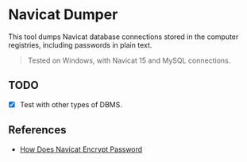 # Navicat Dumper

This tool dumps Navicat database connections stored in the computer registries, including passwords in plain text.

> Tested on Windows, with Navicat 15 and MySQL connections.

## TODO

- [x] Test with other types of DBMS.

## References

- [How Does Navicat Encrypt Password](https://github.com/HyperSine/how-does-navicat-encrypt-password/blob/master/doc/how-does-navicat-encrypt-password.md)
